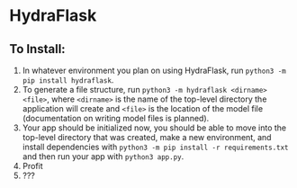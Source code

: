 # HydraFlask

## To Install:
1. In whatever environment you plan on using HydraFlask, run `python3 -m pip install hydraflask`.
2. To generate a file structure, run `python3 -m hydraflask <dirname> <file>`, where `<dirname>` is the name of the top-level directory the application will create and `<file>` is the location of the model file (documentation on writing model files is planned).
3. Your app should be initialized now, you should be able to move into the top-level directory that was created, make a new environment, and install dependencies with `python3 -m pip install -r requirements.txt` and then run your app with `python3 app.py`.
4. Profit
5. ???

